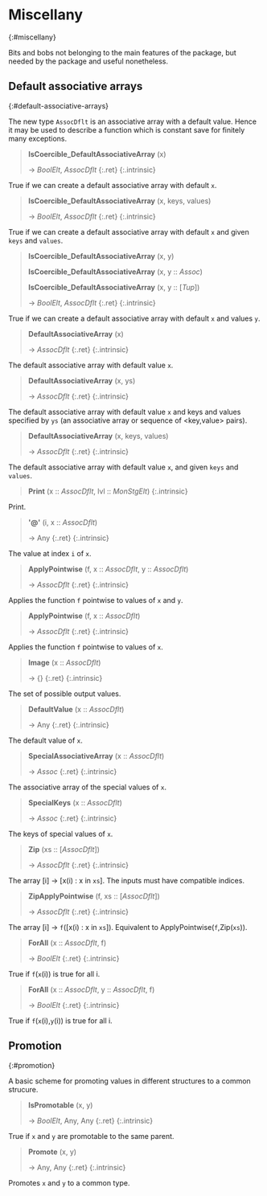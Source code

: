# Miscellany
{:#miscellany}

Bits and bobs not belonging to the main features of the package, but needed by the package and useful nonetheless.

## Default associative arrays
{:#default-associative-arrays}

The new type `AssocDflt` is an associative array with a default value. Hence it may be used to describe a function which is constant save for finitely many exceptions.

<a id="IsCoercible_DefaultAssociativeArray"></a><a id="IsCoercible_DefaultAssociativeArray--any"></a>
> **IsCoercible_DefaultAssociativeArray** (x)
> 
> -> *BoolElt*, *AssocDflt*
> {:.ret}
{:.intrinsic}

True if we can create a default associative array with default `x`.


<a id="IsCoercible_DefaultAssociativeArray-2"></a><a id="IsCoercible_DefaultAssociativeArray--any--etc"></a><a id="IsCoercible_DefaultAssociativeArray--any--any--any"></a>
> **IsCoercible_DefaultAssociativeArray** (x, keys, values)
> 
> -> *BoolElt*, *AssocDflt*
> {:.ret}
{:.intrinsic}

True if we can create a default associative array with default `x` and given `keys` and `values`.


<a id="IsCoercible_DefaultAssociativeArray-3"></a><a id="IsCoercible_DefaultAssociativeArray--any--etc-2"></a><a id="IsCoercible_DefaultAssociativeArray--any--any"></a><a id="IsCoercible_DefaultAssociativeArray--any--Assoc"></a><a id="IsCoercible_DefaultAssociativeArray--any--seq-Tup"></a>
> **IsCoercible_DefaultAssociativeArray** (x, y)
> 
> **IsCoercible_DefaultAssociativeArray** (x, y :: *Assoc*)
> 
> **IsCoercible_DefaultAssociativeArray** (x, y :: [*Tup*])
> 
> -> *BoolElt*, *AssocDflt*
> {:.ret}
{:.intrinsic}

True if we can create a default associative array with default `x` and values `y`.






<a id="DefaultAssociativeArray"></a><a id="DefaultAssociativeArray--any"></a>
> **DefaultAssociativeArray** (x)
> 
> -> *AssocDflt*
> {:.ret}
{:.intrinsic}

The default associative array with default value `x`.


<a id="DefaultAssociativeArray-2"></a><a id="DefaultAssociativeArray--any--etc"></a><a id="DefaultAssociativeArray--any--any"></a>
> **DefaultAssociativeArray** (x, ys)
> 
> -> *AssocDflt*
> {:.ret}
{:.intrinsic}

The default associative array with default value `x` and keys and values specified by `ys` (an associative array or sequence of <key,value> pairs).


<a id="DefaultAssociativeArray-3"></a><a id="DefaultAssociativeArray--any--etc-2"></a><a id="DefaultAssociativeArray--any--any--any"></a>
> **DefaultAssociativeArray** (x, keys, values)
> 
> -> *AssocDflt*
> {:.ret}
{:.intrinsic}

The default associative array with default value `x`, and given `keys` and `values`.


<a id="Print"></a><a id="Print--AssocDflt--etc"></a><a id="Print--AssocDflt--MonStgElt"></a>
> **Print** (x :: *AssocDflt*, lvl :: *MonStgElt*)
{:.intrinsic}

Print.


<a id="@"></a><a id="@--any--etc"></a><a id="@--any--AssocDflt"></a>
> **\'@\'** (i, x :: *AssocDflt*)
> 
> -> Any
> {:.ret}
{:.intrinsic}

The value at index `i` of `x`.


<a id="ApplyPointwise"></a><a id="ApplyPointwise--any--etc"></a><a id="ApplyPointwise--any--AssocDflt--AssocDflt"></a>
> **ApplyPointwise** (f, x :: *AssocDflt*, y :: *AssocDflt*)
> 
> -> *AssocDflt*
> {:.ret}
{:.intrinsic}

Applies the function `f` pointwise to values of `x` and `y`.


<a id="ApplyPointwise-2"></a><a id="ApplyPointwise--any--etc-2"></a><a id="ApplyPointwise--any--AssocDflt"></a>
> **ApplyPointwise** (f, x :: *AssocDflt*)
> 
> -> *AssocDflt*
> {:.ret}
{:.intrinsic}

Applies the function `f` pointwise to values of `x`.


<a id="Image"></a><a id="Image--AssocDflt"></a>
> **Image** (x :: *AssocDflt*)
> 
> -> {}
> {:.ret}
{:.intrinsic}

The set of possible output values.


<a id="DefaultValue"></a><a id="DefaultValue--AssocDflt"></a>
> **DefaultValue** (x :: *AssocDflt*)
> 
> -> Any
> {:.ret}
{:.intrinsic}

The default value of `x`.


<a id="SpecialAssociativeArray"></a><a id="SpecialAssociativeArray--AssocDflt"></a>
> **SpecialAssociativeArray** (x :: *AssocDflt*)
> 
> -> *Assoc*
> {:.ret}
{:.intrinsic}

The associative array of the special values of `x`.


<a id="SpecialKeys"></a><a id="SpecialKeys--AssocDflt"></a>
> **SpecialKeys** (x :: *AssocDflt*)
> 
> -> *Assoc*
> {:.ret}
{:.intrinsic}

The keys of special values of `x`.


<a id="Zip"></a><a id="Zip--seq-AssocDflt"></a>
> **Zip** (xs :: [*AssocDflt*])
> 
> -> *AssocDflt*
> {:.ret}
{:.intrinsic}

The array [i] -> [x(i) : x in `xs`]. The inputs must have compatible indices.


<a id="ZipApplyPointwise"></a><a id="ZipApplyPointwise--any--etc"></a><a id="ZipApplyPointwise--any--seq-AssocDflt"></a>
> **ZipApplyPointwise** (f, xs :: [*AssocDflt*])
> 
> -> *AssocDflt*
> {:.ret}
{:.intrinsic}

The array [i] -> `f`([x(i) : x in `xs`]). Equivalent to ApplyPointwise(`f`,Zip(`xs`)).


<a id="ForAll"></a><a id="ForAll--AssocDflt--etc"></a><a id="ForAll--AssocDflt--any"></a>
> **ForAll** (x :: *AssocDflt*, f)
> 
> -> *BoolElt*
> {:.ret}
{:.intrinsic}

True if `f`(`x`(i)) is true for all i.


<a id="ForAll-2"></a><a id="ForAll--AssocDflt--etc-2"></a><a id="ForAll--AssocDflt--AssocDflt--any"></a>
> **ForAll** (x :: *AssocDflt*, y :: *AssocDflt*, f)
> 
> -> *BoolElt*
> {:.ret}
{:.intrinsic}

True if `f`(`x`(i),`y`(i)) is true for all i.


## Promotion
{:#promotion}

A basic scheme for promoting values in different structures to a common strucure.

<a id="IsPromotable"></a><a id="IsPromotable--any--etc"></a><a id="IsPromotable--any--any"></a>
> **IsPromotable** (x, y)
> 
> -> *BoolElt*, Any, Any
> {:.ret}
{:.intrinsic}

True if `x` and `y` are promotable to the same parent.


<a id="Promote"></a><a id="Promote--any--etc"></a><a id="Promote--any--any"></a>
> **Promote** (x, y)
> 
> -> Any, Any
> {:.ret}
{:.intrinsic}

Promotes `x` and `y` to a common type.


